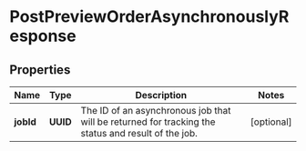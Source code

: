 

# PostPreviewOrderAsynchronouslyResponse


## Properties

| Name | Type | Description | Notes |
|------------ | ------------- | ------------- | -------------|
|**jobId** | **UUID** | The ID of an asynchronous job that will be returned for tracking the status and result of the job. |  [optional] |



